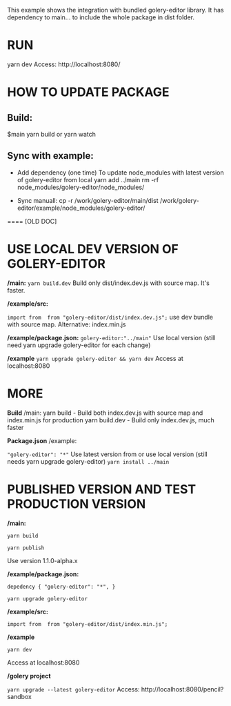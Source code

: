 This example shows the integration with bundled golery-editor library.
It has dependency to main... to include the whole package in dist folder.

# RUN
yarn dev
Access: http://localhost:8080/

# HOW TO UPDATE PACKAGE
## Build: 
$main yarn build   or yarn watch

## Sync with example:
- Add dependency (one time) 
  To update node_modules with latest version of golery-editor from local
  yarn add ../main
  rm -rf node_modules/golery-editor/node_modules/
  
- Sync manuall:
cp -r /work/golery-editor/main/dist /work/golery-editor/example/node_modules/golery-editor/





==== [OLD DOC]

# USE LOCAL DEV VERSION OF GOLERY-EDITOR
**/main:**
`yarn build.dev`
Build only dist/index.dev.js with source map. It's faster.

**/example/src:**

`import from  from "golery-editor/dist/index.dev.js";`
use dev bundle with source map.
Alternative: index.min.js

**/example/package.json:**
`golery-editor:"../main"`
Use local version (still need yarn upgrade golery-editor for each change)


**/example**
`yarn upgrade golery-editor && yarn dev`
Access at localhost:8080


# MORE
**Build**
/main:
yarn build - Build both index.dev.js with source map and index.min.js for production
yarn build.dev - Build only index.dev.js, much faster

**Package.json**
/example:

`"golery-editor": "*"`
Use latest version from 
or use local version (still needs yarn upgrade golery-editor)
`yarn install ../main`

# PUBLISHED VERSION AND TEST PRODUCTION VERSION
**/main:**

`yarn build`

`yarn publish`

Use version 1.1.0-alpha.x
 
**/example/package.json:**

`depedency {
 "golery-editor": "*",
}`

`yarn upgrade golery-editor`

**/example/src:**

`import from  from "golery-editor/dist/index.min.js";`


**/example**

`yarn dev`

Access at localhost:8080

**/golery project**

`yarn upgrade --latest golery-editor`
Access:
http://localhost:8080/pencil?sandbox